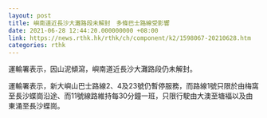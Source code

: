 ```yaml
---
layout: post
title: 嶼南道近長沙大灘路段未解封　多條巴士路線受影響
date: 2021-06-28 12:44:20.000000000 +08:00
link: https://news.rthk.hk/rthk/ch/component/k2/1598067-20210628.htm
categories: rthk
---
```


運輸署表示，因山泥傾瀉，嶼南道近長沙大灘路段仍未解封。

運輸署表示，新大嶼山巴士路線2、4及23號仍暫停服務，而路線1號只限於由梅窩至長沙蝶崗沿途、而11號線路維持每30分鐘一班，只限行駛由大澳至塘褔以及由東涌至長沙蝶崗。
